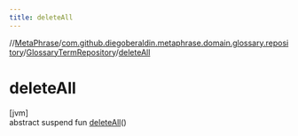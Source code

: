 ```yaml
---
title: deleteAll
---
```

//[MetaPhrase](../../../index.html)/[com.github.diegoberaldin.metaphrase.domain.glossary.repository](../index.html)/[GlossaryTermRepository](index.html)/[deleteAll](delete-all.html)



# deleteAll



[jvm]\
abstract suspend fun [deleteAll](delete-all.html)()




